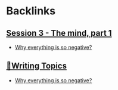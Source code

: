 
# Backlinks
## [Session 3 - The mind, part 1](<Session 3 - The mind, part 1.md>)
- [Why everything is so negative?](<Why everything is so negative?.md>)

## [🧭Writing Topics](<🧭Writing Topics.md>)
- [Why everything is so negative?](<Why everything is so negative?.md>)

